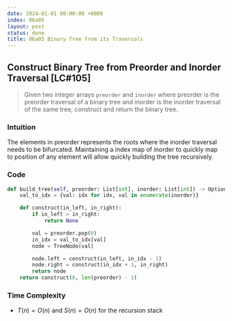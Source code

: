 ```yaml
---
date: 2024-01-01 00:00:00 +0000
index: 06a05
layout: post
status: done
title: 06a05 Binary Tree from its Traversals
---
```


## Construct Binary Tree from Preorder and Inorder Traversal [LC#105]
> Given two integer arrays `preorder` and `inorder` where preorder is the preorder traversal of a binary tree and inorder is the inorder traversal of the same tree, construct and return the binary tree.

### Intuition
The elements in preorder represents the roots where the inorder traversal needs to be bifurcated. Maintaining a index map of inorder to quickly map to position of any element will allow quickly building the tree recursively.

### Code
```python
def build_tree(self, preorder: List[int], inorder: List[int]) -> Optional[TreeNode]:
    val_to_idx = {val: idx for idx, val in enumerate(inorder)}

    def construct(in_left, in_right):
        if in_left > in_right:
            return None

        val = preorder.pop(0)
        in_idx = val_to_idx[val]
        node = TreeNode(val)

        node.left = construct(in_left, in_idx - 1)
        node.right = construct(in_idx + 1, in_right)
        return node
    return construct(0, len(preorder) - 1)
```

### Time Complexity

- $T(n) = O(n)$ and $S(n) = O(n)$ for the recursion stack